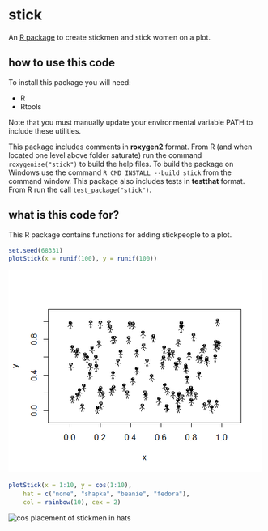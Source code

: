 stick
========

An [R package](http://www.r-project.org/) to create stickmen and stick women on a plot.

how to use this code
--------

To install this package you will need:
* R
* Rtools

Note that you must manually update your environmental variable PATH to include these utilities.

This package includes comments in **roxygen2** format. 
From R (and when located one level above folder saturate) run the command 
`roxygenise("stick")` to build the help files. 
To build the package on Windows use the command `R CMD INSTALL --build stick` from the command window.
This package also includes tests in **testthat** format. From R run the call `test_package("stick")`.

what is this code for?
--------

This R package contains functions for adding stickpeople to a plot.

```R
set.seed(68331)
plotStick(x = runif(100), y = runif(100))
```

![random uniform placement of stickmen](https://github.com/EconometricsBySimulation/R-Graphics/blob/master/plotStick_runif100.png "plotStick(x = runif(100), y = runif(100))")

```R
plotStick(x = 1:10, y = cos(1:10),
    hat = c("none", "shapka", "beanie", "fedora"), 
    col = rainbow(10), cex = 2)
```

![cos placement of stickmen in hats](https://github.com/EconometricsBySimulation/R-Graphics/blob/master/plotStick_cos_1_10.png "plotStick(x = 1:10, y = cos(1:10),
    hat = c('none', 'shapka', 'beanie', 'fedora'), 
    col = rainbow(10), cex = 2)")

